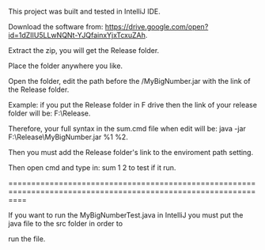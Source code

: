 This project was built and tested in IntelliJ IDE.

Download the software from: https://drive.google.com/open?id=1dZIIU5LLwNQNt-YJQfainxYjxTcxuZAh.

Extract the zip, you will get the Release folder.

Place the folder anywhere you like.

Open the folder, edit the path before the /MyBigNumber.jar with the link of the Release folder.

Example: if you put the Release folder in F drive then the link of your release folder will be: F:\Release.

Therefore, your full syntax in the sum.cmd file when edit will be: java -jar F:\Release\MyBigNumber.jar %1 %2.

Then you must add the Release folder's link to the enviroment path setting.

Then open cmd and type in: sum 1 2 to test if it run.


================================================================================================================

If you want to run the MyBigNumberTest.java in IntelliJ you must put the java file to the src folder in order to

run the file.